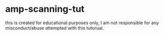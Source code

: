 # amp-scanning-tut

this is created for educational purposes only, I am not responsible for any misconduct/abuse attempted with this tutorual.
